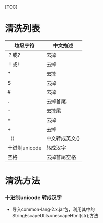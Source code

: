 [TOC]

# 清洗列表



| 垃圾字符      | 中文描述       |
| ------------- | -------------- |
| ？或?         | 去掉           |
| ！或!         | 去掉           |
| *             | 去掉           |
| $             | 去掉           |
| #             | 去掉           |
| .             | 去掉首尾.      |
| -             | 去掉尾         |
| =             | 去掉           |
| +             | 去掉           |
| （）          | 中文转成英文() |
| 十进制unicode | 转成汉字       |
| 空格          | 去掉首尾空格   |

# 清洗方法

### 十进制unicode  转成汉字

- 导入common-lang-2.x.jar包，利用其中的StringEscapeUtils.unescapeHtml(str);方法